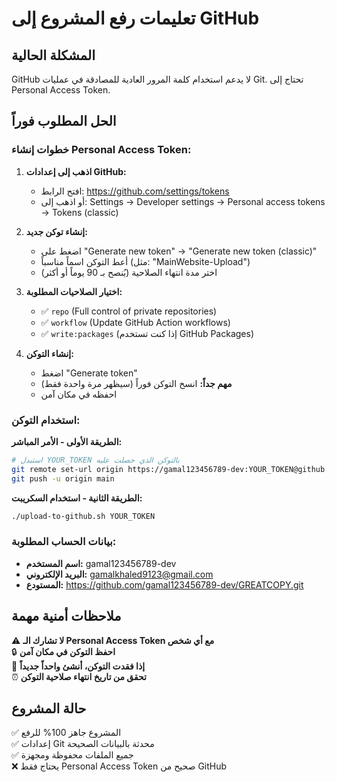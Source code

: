 # تعليمات رفع المشروع إلى GitHub

## المشكلة الحالية
GitHub لا يدعم استخدام كلمة المرور العادية للمصادقة في عمليات Git. تحتاج إلى Personal Access Token.

## الحل المطلوب فوراً

### خطوات إنشاء Personal Access Token:

1. **اذهب إلى إعدادات GitHub:**
   - افتح الرابط: https://github.com/settings/tokens
   - أو اذهب إلى: Settings → Developer settings → Personal access tokens → Tokens (classic)

2. **إنشاء توكن جديد:**
   - اضغط على "Generate new token" → "Generate new token (classic)"
   - أعط التوكن اسماً مناسباً (مثل: "MainWebsite-Upload")
   - اختر مدة انتهاء الصلاحية (يُنصح بـ 90 يوماً أو أكثر)

3. **اختيار الصلاحيات المطلوبة:**
   - ✅ `repo` (Full control of private repositories)
   - ✅ `workflow` (Update GitHub Action workflows)
   - ✅ `write:packages` (إذا كنت تستخدم GitHub Packages)

4. **إنشاء التوكن:**
   - اضغط "Generate token"
   - **مهم جداً:** انسخ التوكن فوراً (سيظهر مرة واحدة فقط)
   - احفظه في مكان آمن

### استخدام التوكن:

**الطريقة الأولى - الأمر المباشر:**
```bash
# استبدل YOUR_TOKEN بالتوكن الذي حصلت عليه
git remote set-url origin https://gamal123456789-dev:YOUR_TOKEN@github.com/gamal123456789-dev/GREATCOPY.git
git push -u origin main
```

**الطريقة الثانية - استخدام السكريبت:**
```bash
./upload-to-github.sh YOUR_TOKEN
```

### بيانات الحساب المطلوبة:
- **اسم المستخدم:** gamal123456789-dev
- **البريد الإلكتروني:** gamalkhaled9123@gmail.com
- **المستودع:** https://github.com/gamal123456789-dev/GREATCOPY.git

## ملاحظات أمنية مهمة

⚠️ **لا تشارك الـ Personal Access Token مع أي شخص**  
🔒 **احفظ التوكن في مكان آمن**  
🔄 **إذا فقدت التوكن، أنشئ واحداً جديداً**  
⏰ **تحقق من تاريخ انتهاء صلاحية التوكن**

## حالة المشروع
✅ المشروع جاهز 100% للرفع  
✅ إعدادات Git محدثة بالبيانات الصحيحة  
✅ جميع الملفات محفوظة ومجهزة  
❌ يحتاج فقط Personal Access Token صحيح من GitHub
